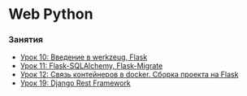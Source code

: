 # Web Python


### Занятия

- [Урок 10: Введение в werkzeug, Flask](lessons/lesson.10/)
- [Урок 11: Flask-SQLAlchemy, Flask-Migrate](lessons/lesson.11/)
- [Урок 12: Связь контейнеров в docker. Сборка проекта на Flask](lessons/lesson.12/)
- [Урок 19: Django Rest Framework](lessons/lesson.19/)
